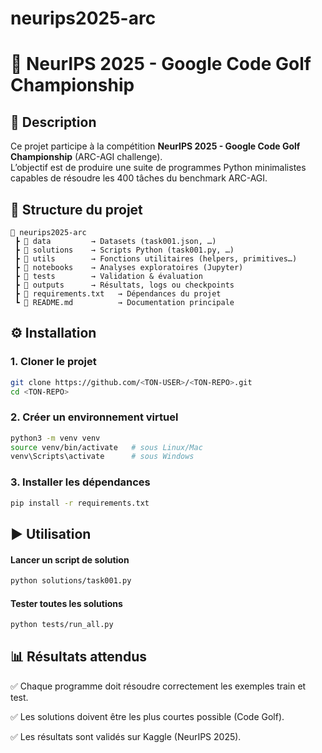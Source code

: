 # neurips2025-arc

# 🧩 NeurIPS 2025 - Google Code Golf Championship

## 🚀 Description
Ce projet participe à la compétition **NeurIPS 2025 - Google Code Golf Championship** (ARC-AGI challenge).  
L’objectif est de produire une suite de programmes Python minimalistes capables de résoudre les 400 tâches du benchmark ARC-AGI.


## 📂 Structure du projet

```text
📂 neurips2025-arc
 ┣ 📂 data         → Datasets (task001.json, …)
 ┣ 📂 solutions    → Scripts Python (task001.py, …)
 ┣ 📂 utils        → Fonctions utilitaires (helpers, primitives…)
 ┣ 📂 notebooks    → Analyses exploratoires (Jupyter)
 ┣ 📂 tests        → Validation & évaluation
 ┣ 📂 outputs      → Résultats, logs ou checkpoints
 ┣ 📄 requirements.txt   → Dépendances du projet
 ┗ 📄 README.md          → Documentation principale

``` 

## ⚙️ Installation

### 1. Cloner le projet
```bash
git clone https://github.com/<TON-USER>/<TON-REPO>.git
cd <TON-REPO>

```
### 2. Créer un environnement virtuel
``` bash
python3 -m venv venv
source venv/bin/activate   # sous Linux/Mac
venv\Scripts\activate      # sous Windows

```
### 3. Installer les dépendances
``` bash
pip install -r requirements.txt
```

## ▶️ Utilisation
#### Lancer un script de solution
```bash
python solutions/task001.py
```
#### Tester toutes les solutions
```bash
python tests/run_all.py
```

## 📊 Résultats attendus

✅ Chaque programme doit résoudre correctement les exemples train et test.

✅ Les solutions doivent être les plus courtes possible (Code Golf).

✅ Les résultats sont validés sur Kaggle (NeurIPS 2025).

